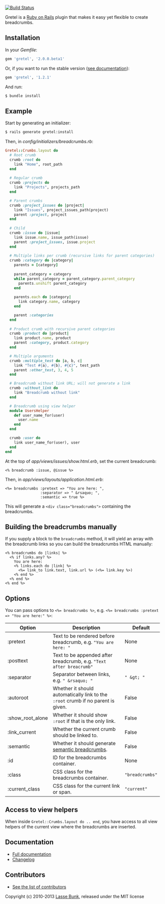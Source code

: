 [![Build Status](https://secure.travis-ci.org/lassebunk/gretel.png)](http://travis-ci.org/lassebunk/gretel)

Gretel is a [Ruby on Rails](http://rubyonrails.org) plugin that makes it easy yet flexible to create breadcrumbs.


Installation
------------

In your *Gemfile*:

```ruby
gem 'gretel', '2.0.0.beta1'
```

Or, if you want to run the stable version ([see documentation](https://github.com/lassebunk/gretel/tree/v1.2.1)):

```ruby
gem 'gretel', '1.2.1'
```

And run:

```bash
$ bundle install
```

Example
-------

Start by generating an initializer:

```bash
$ rails generate gretel:install
```

Then, in *config/initializers/breadcrumbs.rb*:

```ruby
Gretel::Crumbs.layout do
  # Root crumb
  crumb :root do
    link "Home", root_path
  end
  
  # Regular crumb
  crumb :projects do
    link "Projects", projects_path
  end

  # Parent crumbs
  crumb :project_issues do |project|
    link "Issues", project_issues_path(project)
    parent :project, project
  end
  
  # Child 
  crumb :issue do |issue|
    link issue.name, issue_path(issue)
    parent :project_issues, issue.project
  end
  
  # Multiple links per crumb (recursive links for parent categories)
  crumb :category do |category|
    parents = [category]
  
    parent_category = category
    while parent_category = parent_category.parent_category
      parents.unshift parent_category
    end
  
    parents.each do |category|
      link category.name, category
    end

    parent :categories
  end
  
  # Product crumb with recursive parent categories
  crumb :product do |product|
    link product.name, product
    parent :category, product.category
  end

  # Multiple arguments
  crumb :multiple_test do |a, b, c|
    link "Test #{a}, #{b}, #{c}", test_path
    parent :other_test, 3, 4, 5
  end

  # Breadcrumb without link URL; will not generate a link
  crumb :without_link do
    link "Breadcrumb without link"
  end

  # Breadcrumb using view helper
  module UsersHelper
    def user_name_for(user)
      user.name
    end
  end

  crumb :user do
    link user_name_for(user), user
  end
end
```

At the top of *app/views/issues/show.html.erb*, set the current breadcrumb:

```erb
<% breadcrumb :issue, @issue %>
```

Then, in *app/views/layouts/application.html.erb*:

```erb
<%= breadcrumbs :pretext => "You are here: ",
                :separator => " &rsaquo; ",
                :semantic => true %>
```

This will generate a `<div class="breadcrumbs">` containing the breadcrumbs.

Building the breadcrumbs manually
---------------------------------

If you supply a block to the `breadcrumbs` method, it will yield an array with the breadcrumb links so you can build the breadcrumbs HTML manually:

```erb
<% breadcrumbs do |links| %>
  <% if links.any? %>
    You are here:
    <% links.each do |link| %>
      <%= link_to link.text, link.url %> (<%= link.key %>)
    <% end %>
  <% end %>
<% end %>
```

Options
-------

You can pass options to `<%= breadcrumbs %>`, e.g. `<%= breadcrumbs :pretext => "You are here:" %>`:

Option           | Description                                                                                                                | Default
---------------- | -------------------------------------------------------------------------------------------------------------------------- | -------
:pretext         | Text to be rendered before breadcrumb, e.g. `"You are here: "`                                                             | None
:posttext        | Text to be appended after breadcrumb, e.g. `"Text after breacrumb"`                                                        | None
:separator       | Separator between links, e.g. `" &rsaquo; "`                                                                               | `" &gt; "`
:autoroot        | Whether it should automatically link to the `:root` crumb if no parent is given.                                           | False
:show_root_alone | Whether it should show `:root` if that is the only link.                                                                   | False
:link_current    | Whether the current crumb should be linked to.                                                                             | False
:semantic        | Whether it should generate [semantic breadcrumbs](http://support.google.com/webmasters/bin/answer.py?hl=en&answer=185417). | False
:id              | ID for the breadcrumbs container.                                                                                          | None
:class           | CSS class for the breadcrumbs container.                                                                                   | `"breadcrumbs"`
:current_class   | CSS class for the current link or span.                                                                                    | `"current"`

Access to view helpers
----------------------

When inside `Gretel::Crumbs.layout do .. end`, you have access to all view helpers of the current view where the breadcrumbs are inserted.

Documentation
-------------

* [Full documentation](http://rubydoc.info/gems/gretel)
* [Changelog](https://github.com/lassebunk/gretel/blob/master/CHANGELOG.md)

Contributors
------------

* [See the list of contributors](https://github.com/lassebunk/gretel/graphs/contributors)

Copyright (c) 2010-2013 [Lasse Bunk](http://lassebunk.dk), released under the MIT license
